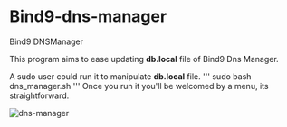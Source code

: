 # Bind9-dns-manager
Bind9 DNSManager


This program aims to ease updating **db.local** file of Bind9 Dns Manager. 

A sudo user could run it to manipulate **db.local** file. 
'''
sudo bash dns_manager.sh
'''
Once you run it you'll be welcomed by a menu, its straightforward. 

![dns-manager](https://github.com/alkinkasap/Bind9-dns-manager/assets/7162990/400d5e7a-1dee-4988-bf19-742a516a6b3c)
